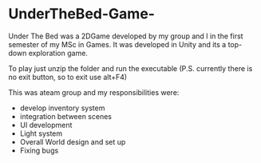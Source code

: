 # UnderTheBed-Game-

Under The Bed was a 2DGame developed by my group and I in the first semester of my MSc in Games. It was developed in Unity and its a top-down exploration game.

To play just unzip the folder and run the executable (P.S. currently there is no exit button, so to exit use alt+F4)

This was ateam group and my responsibilities were:
- develop inventory system
- integration between scenes
- UI development
- Light system
- Overall World design and set up
- Fixing bugs
